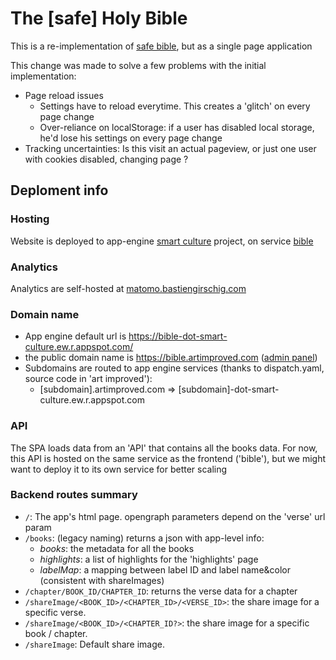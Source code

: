 # The [safe] Holy Bible

This is a re-implementation of [safe bible](https://github.com/bgirschig/safeBible), but as a
single page application

This change was made to solve a few problems with the initial implementation:
- Page reload issues
  - Settings have to reload everytime. This creates a 'glitch' on every page change
  - Over-reliance on localStorage: if a user has disabled local storage, he'd lose his
  settings on every page change
- Tracking uncertainties: Is this visit an actual pageview, or just one user with
  cookies disabled, changing page ?

## Deploment info
### Hosting
Website is deployed to
app-engine [smart culture](https://console.cloud.google.com/appengine?project=smart-culture) project,
on service [bible](https://console.cloud.google.com/appengine/versions?project=smart-culture&serviceId=bible)

### Analytics
Analytics are self-hosted at [matomo.bastiengirschig.com](matomo.bastiengirschig.com)

### Domain name
- App engine default url is https://bible-dot-smart-culture.ew.r.appspot.com/
- the public domain name is https://bible.artimproved.com ([admin panel](https://domains.google.com/registrar/artimproved.com#))
- Subdomains are routed to app engine services (thanks to dispatch.yaml, source code in 'art improved'):
  - [subdomain].artimproved.com => [subdomain]-dot-smart-culture.ew.r.appspot.com

### API
The SPA loads data from an 'API' that contains all the books data. For now, this API
is hosted on the same service as the frontend ('bible'), but we might want to deploy
it to its own service for better scaling

### Backend routes summary
- `/`: The app's html page. opengraph parameters depend on the 'verse' url param
- `/books`: (legacy naming) returns a json with app-level info:
  - *books*: the metadata for all the books
  - *highlights*: a list of highlights for the 'highlights' page
  - *labelMap*: a mapping between label ID and label name&color (consistent with shareImages)
- `/chapter/BOOK_ID/CHAPTER_ID`: returns the verse data for a chapter
- `/shareImage/<BOOK_ID>/<CHAPTER_ID>/<VERSE_ID>`: the share image for a specific verse.
- `/shareImage/<BOOK_ID>/<CHAPTER_ID?>`: the share image for a specific book / chapter.
- `/shareImage`: Default share image.
